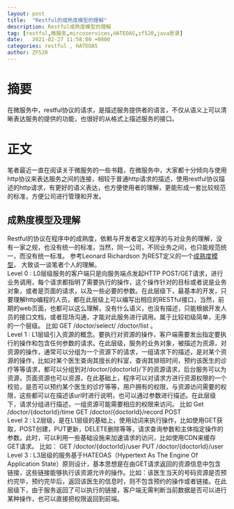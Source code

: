 ```yaml
---
layout: post
title:  "Restful的成熟度模型的理解"
description: Restful成熟度模型的理解
tag: [restful,微服务,mircoservices,HATEOAS,zf520,java思录]
date:   2021-02-27 11:58:00 +0800
categories: restful , HATEOAS
author: ZF520
---
```

# 摘要
在微服务中，restful协议的请求，是描述服务提供者的语言，不仅从语义上可以清晰表达服务的提供的功能，也很好的从格式上描述服务的接口。

# 正文
笔者最近一直在阅读关于微服务的一些书籍，在微服务中，大家都十分倾向与使用http协议来表达服务之间的连接，相较于普通http请求的描述，使用restful协议描述的http请求，有更好的语义表达，也方便使用者的理解，更能形成一套比较规范的标准，方便公司进行管理和开发。
## 成熟度模型及理解
Restful的协议在程序中的成熟度，依赖与开发者定义程序的与对业务的理解，没有一家之规，也没有统一的标准，当然，同一公司，不同业务之间，也只能规范统一，而没有统一标准。
参考Leonard Richardson 为REST定义的一个[成熟度模型](https://martinfowler.com/articles/richardsonMaturityModel.html)， 大致谈一谈笔者个人的理解。  
Level 0 : L0层级服务的客户端只是向服务端点发起HTTP POST/GET请求，进行业务调用，每个请求都指明了需要执行的操作，这个操作针对的目标或者说是业务对象，或者是页面的请求，以及一些必要的参数。在此层级下，最基本的开发，只要理解http编程的人员，都在此层级上可以编写出相应的RESTful接口，当然，前期的web页面，也都可以这么理解，没有什么语义，也没有描述，只能根据开发人员的接口文档，或者现场沟通，才能对此服务进行调用。属于比较初级简单，无序的一个层级。
比如 GET /doctor/select/      /doctor/list 。  
Level 1 : L1层级引入资源的概念。要执行对资源的操作，客户端需要发出指定要执行的操作和包含任何参数的请求。在此层级，服务的业务对象，被描述为资源，对资源的操作，通常可以分组为一个资源下的请求，一组请求下的描述，是对某个资源的操作，比如对某个医生查询其擅长的科室，查询其排班时间，预约该医生的诊疗等等请求，都可以分组到对/doctor/{doctorId}/下的资源请求，后台服务可以为资源，页面资源也可以资源，在此基础上，程序可以对请求方进行资源权限的一个校验，是否可以预约某个医生的诊疗等等，用户拥有的权限，与资源访问需要的权限，这些都可以在描述该url时进行说明，也可以通过参数进行描述。在此层级下，请求分组进行描述，一组资源可能需要相应的权限来访问。
比如 Get /doctor/{doctorId}/time   GET /doctor/{doctorId}/record   POST  
Level 2 : L2层级，是在L1层级的基础上，使用动词来执行操作，比如使用GET获取，POST创建，PUT更新，DELETE删除等等，请求查询参数和主体指定操作的参数。此时，可以利用一些基础设施来加速请求的访问，比如使用CDN来缓存GET请求。
比如： GET /doctor/{doctorId}/user     PUT /doctor/{doctorId}/user 
Level 3 : L3层级的服务基于HATEOAS（Hypertext As The Engine Of Application State）原则设计，基本思想是在由GET请求返回的资源信息中包含链接，这些链接能够执行该资源允许的操作。比如：该医生当天的号码资源是否预约完毕，预约完毕后，返回该医生的信息时，则不包含预约的操作或者链接。在此层级下，由于服务返回了可以执行的链接，客户端无需判断当前数据是否可以进行某种操作，也可以直接把权限返回到前端。

